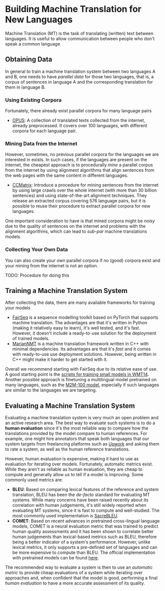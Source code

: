 # Building Machine Translation for New Languages

Machine Translation (MT) is the task of translating (written) text between languages.
It is useful to allow communication between people who don't speak a common language

## Obtaining Data

In general to train a machine translation system between two languages A and B, one needs to have *parallel data* for those two languages, that is, a corpus of sentences in language A and the corresponding translation for them in language B.

### Using Existing Corpora

Fortunately, there already exist parallel corpora for many language pairs 

* [OPUS](https://opus.nlpl.eu/): A collection of translated texts collected from the internet, already preprocessed. It covers over 100 languages, with different corpora for each language pair.

### Mining Data from the Internet

However, sometimes, no previous parallel corpora for the languages we are interested in exists. In such cases, if the languages are present on the internet, the cheapest approach is to procedurally *mine* a parallel corpus from the internet by using alignment algorithms that align sentences from the web pages with the same content in different languages.

* [CCMatrix](https://arxiv.org/pdf/1911.04944.pdf): Introduce a procedure for mining sentences from the internet by using large crawls over the whole internet (with more than 30 billion sentences) and using state-of-the-art alignment techniques. They release an extracted corpus covering 576 language pairs, but it is possible to reuse their procedure to extract parallel corpora for new languages.

One important consideration to have is that mined corpora might be *noisy* due to the quality of sentences on the internet and problems with the alignment algorithms, which can lead to *sub-par* machine translations models.

### Collecting Your Own Data

You can also create your own parallel corpora if no (good) corpora exist and your mining from the internet is not an option.

TODO: Procedure for doing this

## Training a Machine Translation System

After collecting the data, there are many available frameworks for training your models

* [FairSeq](https://github.com/pytorch/fairseq) is a sequence modelling toolkit based on PyTorch that supports machine translation. The advantages are that it's written in Python (making it relatively easy to learn), it's well tested, and it's fast. However, it doesn't include a ready-to-use solution for the deployment of trained models.
* [MarianNMT](https://marian-nmt.github.io/) is a machine translation framework written in C++ with minimal dependencies. Its advantages are that it's *fast* and it comes with ready-to-use use deployment solutions. However, being written in C++ might make it harder to get started with it.

Overall we recommend starting with FairSeq due to its relative ease of use. A good starting point is the [scripts for training small models in WMT14](https://github.com/pytorch/fairseq/tree/main/examples/translation). Another possible approach is finetuning a multilingual model pretrained on many languages, such as the [M2M-100 model](https://github.com/pytorch/fairseq/tree/main/examples/m2m_100), especially if such languages are similar to the languages we are targeting.

## Evaluating a Machine Translation System

Evaluating a machine translation system is very much an open problem and an active research area. The best way to evaluate such systems is to do a **human evaluation** since it's the most reliable way to compare how the translations provided by the model compare to human references. For example, one might hire annotators that speak both languages that our system targets from freelancing platforms such as [Upwork](https://www.upwork.com/) and asking them to rate a system, as well as the human reference translations. 

However, human evaluation is expensive, making it hard to use as evaluation for iterating over models. Fortunately, automatic metrics exist. While they aren't as reliable as human evaluation, they are cheap to compute and generally allow us to tell if a model is improving. Some commonly used metrics are:

* **BLEU**: Based on comparing lexical features of the reference and system translation, BLEU has been the *de-facto* standard for evaluating MT systems. While many concerns have been raised recently about its correlation with human judgements, it's still widely reported when evaluating MT systems, since it is fast to compute and well-studied. The most commonly used implementation is [SacreBLEU](https://github.com/mjpost/sacrebleu).
* **COMET**: Based on recent advances in pretrained cross-lingual language models, COMET is a neural evaluation metric that was trained to predict human quality assessments and it has been shown to correlate better human judgements than lexical-based metrics such as BLEU, therefore being a better indicator of a system's performance. However, unlike lexical metrics, it only supports a pre-defined set of languages and can be more expensive to compute than BLEU. The official implementation with pretrained models can be found [here](https://github.com/Unbabel/COMET).

The recommended way to evaluate a system is then to use an *automatic metric* to provide cheap evaluations of a system while iterating over approaches and, when confident that the model is good, performing a final *human evaluation* to have a more accurate assessment of its quality.
